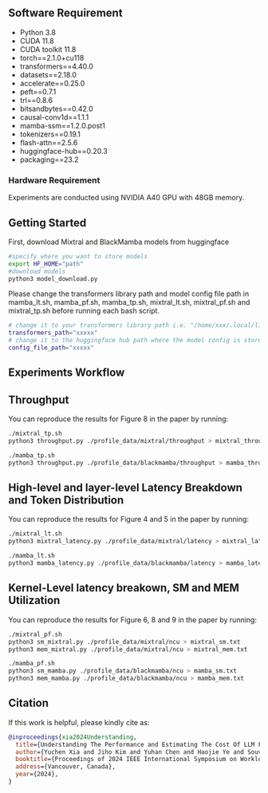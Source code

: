 ## Software Requirement

- Python 3.8
- CUDA 11.8
- CUDA toolkit 11.8
- torch==2.1.0+cu118
- transformers==4.40.0
- datasets==2.18.0
- accelerate==0.25.0
- peft==0.7.1
- trl==0.8.6
- bitsandbytes==0.42.0
- causal-conv1d==1.1.1
- mamba-ssm==1.2.0.post1
- tokenizers==0.19.1
- flash-attn==2.5.6
- huggingface-hub==0.20.3
- packaging==23.2

### Hardware Requirement

Experiments are conducted using NVIDIA A40 GPU with 48GB memory.

## Getting Started

First, download Mixtral and BlackMamba models from huggingface

```bash
#specify where you want to store models
export HF_HOME="path"
#download models
python3 model_download.py
```

Please change the transformers library path and model config file path in mamba_lt.sh, mamba_pf.sh, mamba_tp.sh, mixtral_lt.sh, mixtral_pf.sh and mixtral_tp.sh before running each bash script.


```bash
# change it to your transformers library path i.e. "/home/xxx/.local/lib/python3.8/site-packages/transformers"
transformers_path="xxxxx"
# change it to the huggingface hub path where the model config is stored i.e. "/xxxx/hub models--mistralai--Mixtral-8x7B-v0.1/snapshots/521a77772f0d4052fd9846846471d0d2517739d2"
config_file_path="xxxxx"
```


## Experiments Workflow


## Throughput 

You can reproduce the results for Figure 8 in the paper by running:
```bash
./mixtral_tp.sh
python3 throughput.py ./profile_data/mixtral/throughput > mixtral_throughput.txt
```
```bash
./mamba_tp.sh
python3 throughput.py ./profile_data/blackmamba/throughput > mamba_throughput.txt
```


## High-level and layer-level Latency Breakdown and Token Distribution

You can reproduce the results for Figure 4 and 5 in the paper by running:
```bash
./mixtral_lt.sh
python3 mixtral_latency.py ./profile_data/mixtral/latency > mixtral_latency_breakdown.txt
```
```bash
./mamba_lt.sh
python3 mamba_latency.py ./profile_data/blackmamba/latency > mamba_latency_breakdown.txt
```


## Kernel-Level latency breakown, SM and MEM Utilization

You can reproduce the results for Figure 6, 8 and 9 in the paper by running:
```bash
./mixtral_pf.sh
python3 sm_mixtral.py ./profile_data/mixtral/ncu > mixtral_sm.txt
python3 mem_mixtral.py ./profile_data/mixtral/ncu > mixtral_mem.txt
```
```bash
./mamba_pf.sh
python3 sm_mamba.py ./profile_data/blackmamba/ncu > mamba_sm.txt
python3 mem_mamba.py ./profile_data/blackmamba/ncu > mamba_mem.txt
```

## Citation

If this work is helpful, please kindly cite as:

```bibtex
@inproceedings{xia2024Understanding,
  title={Understanding The Performance and Estimating The Cost Of LLM Fine-Tuning},
  author={Yuchen Xia and Jiho Kim and Yuhan Chen and Haojie Ye and Souvik Kundu and Cong "Callie" Hao and Nishil Talati},
  booktitle={Proceedings of 2024 IEEE International Symposium on Workload Characterization},
  address={Vancouver, Canada},
  year={2024},
}
```